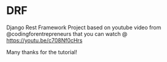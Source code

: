# DRF
Django Rest Framework
Project based on youtube video from @codingforentrepreneurs that you can watch @ https://youtu.be/c708Nf0cHrs

Many thanks for the tutorial! 

